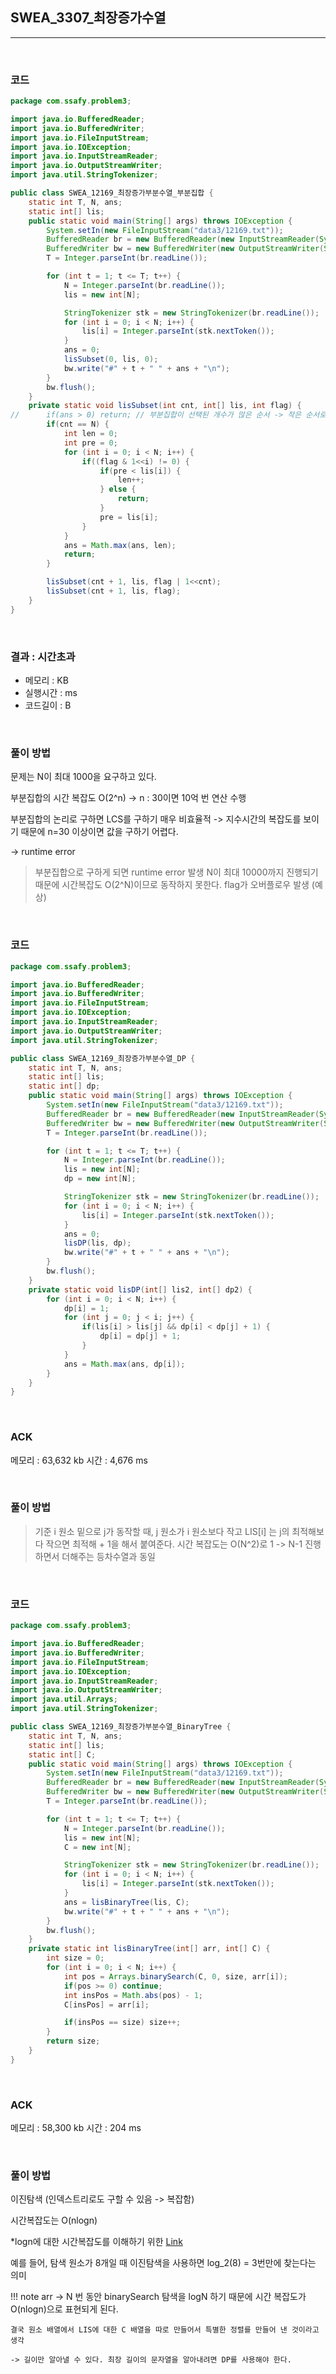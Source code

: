 ## SWEA_3307_최장증가수열

---

<br />

### 코드

```java
package com.ssafy.problem3;

import java.io.BufferedReader;
import java.io.BufferedWriter;
import java.io.FileInputStream;
import java.io.IOException;
import java.io.InputStreamReader;
import java.io.OutputStreamWriter;
import java.util.StringTokenizer;

public class SWEA_12169_최장증가부분수열_부분집합 {
	static int T, N, ans;
	static int[] lis;
	public static void main(String[] args) throws IOException {
		System.setIn(new FileInputStream("data3/12169.txt"));
		BufferedReader br = new BufferedReader(new InputStreamReader(System.in));
		BufferedWriter bw = new BufferedWriter(new OutputStreamWriter(System.out));
		T = Integer.parseInt(br.readLine());

		for (int t = 1; t <= T; t++) {
			N = Integer.parseInt(br.readLine());
			lis = new int[N];

			StringTokenizer stk = new StringTokenizer(br.readLine());
			for (int i = 0; i < N; i++) {
				lis[i] = Integer.parseInt(stk.nextToken());
			}
			ans = 0;
			lisSubset(0, lis, 0);
			bw.write("#" + t + " " + ans + "\n");
		}
		bw.flush();
	}
	private static void lisSubset(int cnt, int[] lis, int flag) {
//		if(ans > 0) return; // 부분집합이 선택된 개수가 많은 순서 -> 작은 순서로 동작하지 않기 때문에 오류 발생
		if(cnt == N) {
			int len = 0;
			int pre = 0;
			for (int i = 0; i < N; i++) {
				if((flag & 1<<i) != 0) {
					if(pre < lis[i]) {
						len++;
					} else {
						return;
					}
					pre = lis[i];
				}
			}
			ans = Math.max(ans, len);
			return;
		}

		lisSubset(cnt + 1, lis, flag | 1<<cnt);
		lisSubset(cnt + 1, lis, flag);
	}
}
```

<br />


### 결과 : 시간초과

- 메모리 : KB
- 실행시간 : ms
- 코드길이 : B

<br />

### 풀이 방법
문제는 N이 최대 1000을 요구하고 있다.

부분집합의 시간 복잡도 O(2^n) -> n : 30이면 10억 번 연산 수행

부분집합의 논리로 구하면 LCS를 구하기 매우 비효율적 -> 지수시간의 복잡도를 보이기 때문에 n=30 이상이면 값을 구하기 어렵다.

-> runtime error

> 부분집합으로 구하게 되면 runtime error 발생
> N이 최대 10000까지 진행되기 때문에 시간복잡도 O(2^N)이므로 동작하지 못한다. flag가 오버플로우 발생 (예상)

<br />

### 코드

```java
package com.ssafy.problem3;

import java.io.BufferedReader;
import java.io.BufferedWriter;
import java.io.FileInputStream;
import java.io.IOException;
import java.io.InputStreamReader;
import java.io.OutputStreamWriter;
import java.util.StringTokenizer;

public class SWEA_12169_최장증가부분수열_DP {
	static int T, N, ans;
	static int[] lis;
	static int[] dp;
	public static void main(String[] args) throws IOException {
		System.setIn(new FileInputStream("data3/12169.txt"));
		BufferedReader br = new BufferedReader(new InputStreamReader(System.in));
		BufferedWriter bw = new BufferedWriter(new OutputStreamWriter(System.out));
		T = Integer.parseInt(br.readLine());

		for (int t = 1; t <= T; t++) {
			N = Integer.parseInt(br.readLine());
			lis = new int[N];
			dp = new int[N];

			StringTokenizer stk = new StringTokenizer(br.readLine());
			for (int i = 0; i < N; i++) {
				lis[i] = Integer.parseInt(stk.nextToken());
			}
			ans = 0;
			lisDP(lis, dp);
			bw.write("#" + t + " " + ans + "\n");
		}
		bw.flush();
	}
	private static void lisDP(int[] lis2, int[] dp2) {
		for (int i = 0; i < N; i++) {
			dp[i] = 1;
			for (int j = 0; j < i; j++) {
				if(lis[i] > lis[j] && dp[i] < dp[j] + 1) {
					dp[i] = dp[j] + 1;
				}
			}
			ans = Math.max(ans, dp[i]);
		}
	}
}


```

<br />


### ACK

메모리 : 63,632 kb
시간 : 4,676 ms

<br />

### 풀이 방법
> 기준 i 원소 밑으로 j가 동작할 때,
> j 원소가 i 원소보다 작고 LIS[i] 는 j의 최적해보다 작으면 최적해 + 1을 해서 붙여준다.
> 시간 복잡도는 O(N^2)로 1 -> N-1 진행하면서 더해주는 등차수열과 동일


<br />

### 코드

```java
package com.ssafy.problem3;

import java.io.BufferedReader;
import java.io.BufferedWriter;
import java.io.FileInputStream;
import java.io.IOException;
import java.io.InputStreamReader;
import java.io.OutputStreamWriter;
import java.util.Arrays;
import java.util.StringTokenizer;

public class SWEA_12169_최장증가부분수열_BinaryTree {
	static int T, N, ans;
	static int[] lis;
	static int[] C;
	public static void main(String[] args) throws IOException {
		System.setIn(new FileInputStream("data3/12169.txt"));
		BufferedReader br = new BufferedReader(new InputStreamReader(System.in));
		BufferedWriter bw = new BufferedWriter(new OutputStreamWriter(System.out));
		T = Integer.parseInt(br.readLine());

		for (int t = 1; t <= T; t++) {
			N = Integer.parseInt(br.readLine());
			lis = new int[N];
			C = new int[N];

			StringTokenizer stk = new StringTokenizer(br.readLine());
			for (int i = 0; i < N; i++) {
				lis[i] = Integer.parseInt(stk.nextToken());
			}
			ans = lisBinaryTree(lis, C);
			bw.write("#" + t + " " + ans + "\n");
		}
		bw.flush();
	}
	private static int lisBinaryTree(int[] arr, int[] C) {
		int size = 0;
		for (int i = 0; i < N; i++) {
			int pos = Arrays.binarySearch(C, 0, size, arr[i]);
			if(pos >= 0) continue;
			int insPos = Math.abs(pos) - 1;
			C[insPos] = arr[i];

			if(insPos == size) size++;
		}
		return size;
	}
}
```

<br />


### ACK

메모리 : 58,300 kb
시간 : 204 ms

<br />

### 풀이 방법
이진탐색 (인덱스트리로도 구할 수 있음 -> 복잡함)

시간복잡도는 O(nlogn)

*logn에 대한 시간복잡도를 이해하기 위한 [Link](https://velog.io/@nninnnin7/logN%EC%9D%98-%EC%8B%9C%EA%B0%84-%EB%B3%B5%EC%9E%A1%EB%8F%84-%ED%8E%8C)

예를 들어, 탐색 원소가 8개일 때 이진탐색을 사용하면 log_2(8) = 3번만에 찾는다는 의미



!!! note
    arr -> N 번 동안 binarySearch 탐색을 logN 하기 때문에
    시간 복잡도가 O(nlogn)으로 표현되게 된다.

    결국 원소 배열에서 LIS에 대한 C 배열을 따로 만들어서 특별한 정렬를 만들어 낸 것이라고 생각

    -> 길이만 알아낼 수 있다. 최장 길이의 문자열을 알아내려면 DP를 사용해야 한다.

